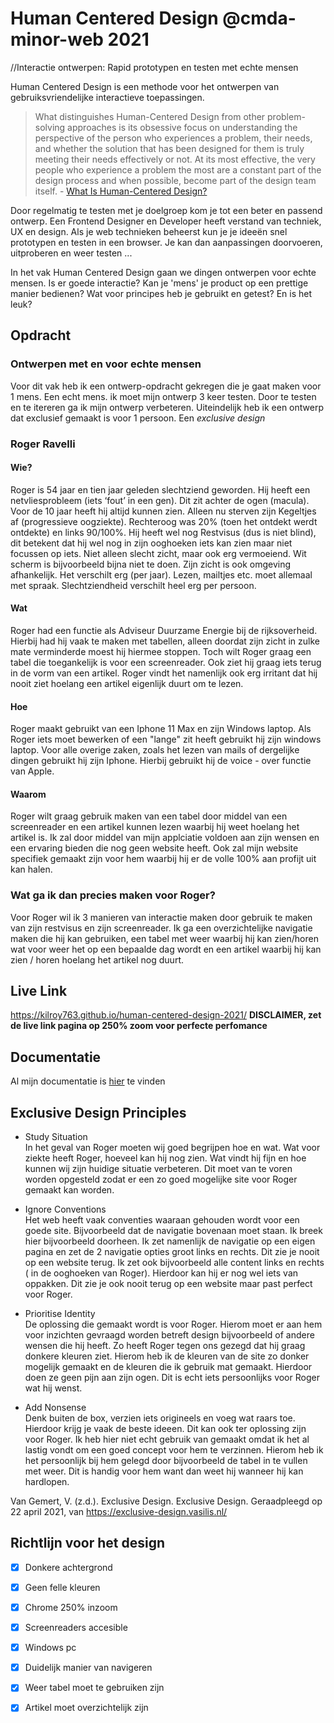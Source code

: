 

# Human Centered Design @cmda-minor-web 2021
//Interactie ontwerpen: Rapid prototypen en testen met echte mensen

Human Centered Design is een  methode voor het ontwerpen van gebruiksvriendelijke interactieve toepassingen. 

> What distinguishes Human-Centered Design from other problem-solving approaches is its obsessive focus on understanding the perspective of the person who experiences a problem, their needs, and whether the solution that has been designed for them is truly meeting their needs effectively or not. At its most effective, the very people who experience a problem the most are a constant part of the design process and when possible, become part of the design team itself. - [What Is Human-Centered Design?](https://medium.com/dc-design/what-is-human-centered-design-6711c09e2779)

Door regelmatig te testen met je doelgroep kom je tot een beter en passend ontwerp. Een Frontend Designer en Developer heeft verstand van techniek, UX en design. Als je web technieken beheerst kun je je ideeën snel prototypen en testen in een browser. Je kan dan aanpassingen doorvoeren, uitproberen en weer testen ...

In het vak Human Centered Design gaan we dingen ontwerpen voor echte mensen. Is er goede interactie? Kan je 'mens' je product op een prettige manier bedienen? Wat voor principes heb je gebruikt en getest? En is het leuk?


## Opdracht

### Ontwerpen met en voor echte mensen

Voor dit vak heb ik een ontwerp-opdracht gekregen die je gaat maken voor 1 mens. Een echt mens. ik moet mijn ontwerp 3 keer testen. Door te testen en te itereren ga ik mijn ontwerp verbeteren. Uiteindelijk heb ik een ontwerp dat exclusief gemaakt is voor 1 persoon. Een _exclusive design_ 

### Roger Ravelli
#### Wie?
Roger is 54 jaar en tien jaar geleden slechtziend geworden. Hij heeft een netvliesprobleem (iets ‘fout’ in een gen). Dit zit achter de ogen (macula). Voor de 10 jaar heeft hij altijd kunnen zien. Alleen nu sterven zijn Kegeltjes af (progressieve oogziekte). Rechteroog was 20% (toen het ontdekt werdt ontdekte) en links 90/100%. Hij heeft wel nog Restvisus (dus is niet blind), dit betekent dat hij wel nog in zijn ooghoeken iets kan zien maar niet focussen op iets. Niet alleen slecht zicht, maar ook erg vermoeiend. Wit scherm is bijvoorbeeld bijna niet te doen. Zijn zicht is ook omgeving afhankelijk. Het verschilt erg (per jaar). Lezen, mailtjes etc. moet allemaal met spraak. Slechtziendheid verschilt heel erg per persoon.

#### Wat
Roger had een functie als Adviseur Duurzame Energie bij de rijksoverheid. Hierbij had hij vaak te maken met tabellen, alleen doordat zijn zicht in zulke mate verminderde moest hij hiermee stoppen. Toch wilt Roger graag een tabel die toegankelijk is voor een screenreader. Ook ziet hij graag iets terug in de vorm van een artikel. Roger vindt het namenlijk ook erg irritant dat hij nooit ziet hoelang een artikel eigenlijk duurt om te lezen. 

#### Hoe
Roger maakt gebruikt van een Iphone 11 Max en zijn Windows laptop. Als Roger iets moet bewerken of een "lange" zit heeft gebruikt hij zijn windows laptop. Voor alle overige zaken, zoals het lezen van mails of dergelijke dingen gebruikt hij zijn Iphone. Hierbij gebruikt hij de voice - over functie van Apple.

#### Waarom
Roger wilt graag gebruik maken van een tabel door middel van een screenreader en een artikel kunnen lezen waarbij hij weet hoelang het artikel is. Ik zal door middel van mijn applciatie voldoen aan zijn wensen en een ervaring bieden die nog geen website heeft. Ook zal mijn website specifiek gemaakt zijn voor hem waarbij hij er de volle 100% aan profijt uit kan halen.

### Wat ga ik dan precies maken voor Roger?
Voor Roger wil ik 3 manieren van interactie maken door gebruik te maken van zijn restvisus en zijn screenreader. Ik ga een overzichtelijke navigatie maken die hij kan gebruiken, een tabel met weer waarbij hij kan zien/horen wat voor weer het op een bepaalde dag wordt en een artikel waarbij hij kan zien / horen hoelang het artikel nog duurt.


## Live Link
https://kilroy763.github.io/human-centered-design-2021/
**DISCLAIMER, zet de live link pagina op 250% zoom voor perfecte perfomance**

## Documentatie
Al mijn documentatie is [hier](https://github.com/kilroy763/human-centered-design-2021/wiki/Human-Centered-Design---Roger) te vinden

## Exclusive Design Principles
* Study Situation  
In het geval van Roger moeten wij goed begrijpen hoe en wat. Wat voor ziekte heeft Roger, hoeveel kan hij nog zien. Wat vindt hij fijn en hoe kunnen wij zijn huidige situatie verbeteren. Dit moet van te voren worden opgesteld zodat er een zo goed mogelijke site voor Roger gemaakt kan worden.  

* Ignore Conventions  
Het web heeft vaak conventies waaraan gehouden wordt voor een goede site. Bijvoorbeeld dat de navigatie bovenaan moet staan. Ik breek hier bijvoorbeeld doorheen. Ik zet namenlijk de navigatie op een eigen pagina en zet de 2 navigatie opties groot links en rechts. Dit zie je nooit op een website terug. Ik zet ook bijvoorbeeld alle content links en rechts ( in de ooghoeken van Roger). Hierdoor kan hij er nog wel iets van oppakken. Dit zie je ook nooit terug op een website maar past perfect voor Roger.  

* Prioritise Identity  
De oplossing die gemaakt wordt is voor Roger. Hierom moet er aan hem voor inzichten gevraagd worden betreft design bijvoorbeeld of andere wensen die hij heeft. Zo heeft Roger tegen ons gezegd dat hij graag donkere kleuren ziet. Hierom heb ik de kleuren van de site zo donker mogelijk gemaakt en de kleuren die ik gebruik mat gemaakt. Hierdoor doen ze geen pijn aan zijn ogen. Dit is echt iets persoonlijks voor Roger wat hij wenst.  

* Add Nonsense  
Denk buiten de box, verzien iets origineels en voeg wat raars toe. Hierdoor krijg je vaak de beste ideeen. Dit kan ook ter oplossing zijn voor Roger. Ik heb hier niet echt gebruik van gemaakt omdat ik het al lastig vondt om een goed concept voor hem te verzinnen. Hierom heb ik het persoonlijk bij hem gelegd door bijvoorbeeld de tabel in te vullen met weer. Dit is handig voor hem want dan weet hij wanneer hij kan hardlopen.  

Van Gemert, V. (z.d.). Exclusive Design. Exclusive Design. Geraadpleegd op 22 april 2021, van https://exclusive-design.vasilis.nl/  



## Richtlijn voor het design
- [x]  Donkere achtergrond
- [x]  Geen felle kleuren
- [x]  Chrome 250% inzoom
- [x]  Screenreaders accesible
- [x]  Windows pc 
- [x]  Duidelijk manier van navigeren
- [x]  Weer tabel moet te gebruiken zijn
- [x]  Artikel moet overzichtelijk zijn

